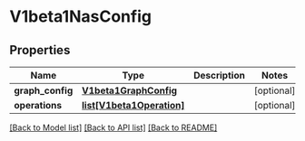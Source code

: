# V1beta1NasConfig

## Properties
Name | Type | Description | Notes
------------ | ------------- | ------------- | -------------
**graph_config** | [**V1beta1GraphConfig**](V1beta1GraphConfig.md) |  | [optional] 
**operations** | [**list[V1beta1Operation]**](V1beta1Operation.md) |  | [optional] 

[[Back to Model list]](../README.md#documentation-for-models) [[Back to API list]](../README.md#documentation-for-api-endpoints) [[Back to README]](../README.md)


